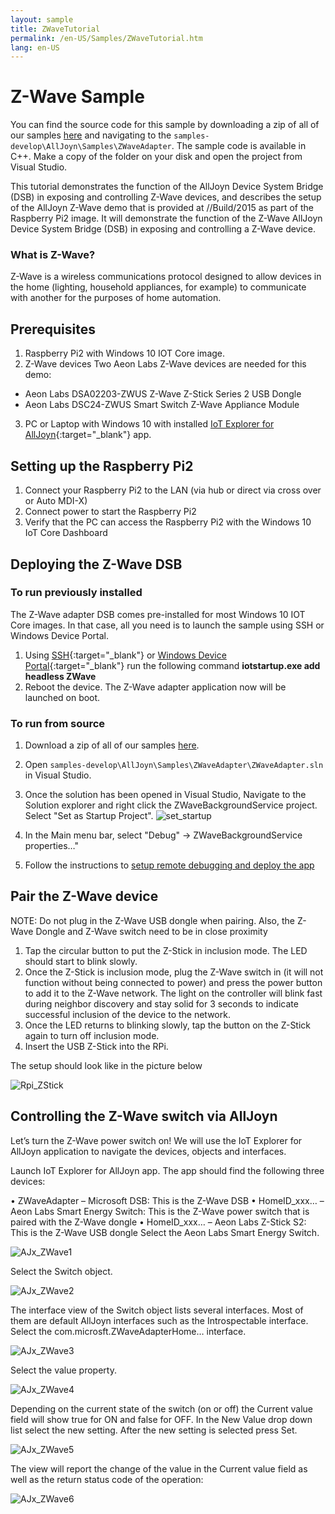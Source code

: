 ```yaml
---
layout: sample
title: ZWaveTutorial
permalink: /en-US/Samples/ZWaveTutorial.htm
lang: en-US
---
```


# Z-Wave Sample

You can find the source code for this sample by downloading a zip of all of our samples [here](https://github.com/ms-iot/samples/archive/develop.zip) and navigating to the `samples-develop\AllJoyn\Samples\ZWaveAdapter`.  The sample code is available in C++. Make a copy of the folder on your disk and open the project from Visual Studio.

This tutorial demonstrates the function of the AllJoyn Device System Bridge (DSB) in exposing and controlling Z-Wave devices, and describes the setup of the AllJoyn Z-Wave demo that is provided at //Build/2015 as part of the Raspberry Pi2 image. It will demonstrate the function of the Z-Wave AllJoyn Device System Bridge (DSB) in exposing and controlling a Z-Wave device.

### What is Z-Wave?

Z-Wave is a wireless communications protocol designed to allow devices in the home (lighting, household appliances, for example) to communicate with another for the purposes of home automation.

## Prerequisites

1. Raspberry Pi2 with Windows 10 IOT Core image.
2. <a name="AllJoyn_Z_Wave"></a>Z-Wave devices  Two Aeon Labs Z-Wave devices are needed for this demo:
  * Aeon Labs DSA02203-ZWUS Z-Wave Z-Stick Series 2 USB Dongle
  * Aeon Labs DSC24-ZWUS Smart Switch Z-Wave Appliance Module
3. PC or Laptop with Windows 10 with installed [IoT Explorer for AllJoyn]({{site.baseurl}}/en-US/Docs/AllJoyn.htm#AllJoynExplorer){:target="_blank"} app.


## Setting up the Raspberry Pi2

1. Connect your Raspberry Pi2 to the LAN (via hub or direct via cross over or Auto MDI-X)
2. Connect power to start the Raspberry Pi2
3. Verify that the PC can access the Raspberry Pi2 with the Windows 10 IoT Core Dashboard

## Deploying the Z-Wave DSB

### To run previously installed

The Z-Wave adapter DSB comes pre-installed for most Windows 10 IOT Core images. In that case, all you need is to launch the sample using SSH or Windows Device Portal. 

1. Using [SSH]({{site.baseurl}}/en-US/Samples/SSH.htm){:target="_blank"} or [Windows Device Portal]({{site.baseurl}}/en-US/Docs/tools/DevicePortal.htm){:target="_blank"} run the following command
   **iotstartup.exe add headless ZWave**
2. Reboot the device. The Z-Wave adapter application now will be launched on boot.

### To run from source
1. Download a zip of all of our samples [here](https://github.com/ms-iot/samples/archive/develop.zip).
2. Open `samples-develop\AllJoyn\Samples\ZWaveAdapter\ZWaveAdapter.sln` in Visual Studio.
3. Once the solution has been opened in Visual Studio, Navigate to the Solution explorer and right click the ZWaveBackgroundService project. Select "Set as Startup Project". ![set_startup]({{site.baseurl}}/Resources/images/AllJoyn/startup_proj.png)

4.  In the Main menu bar, select "Debug" -> ZWaveBackgroundService properties…"
5.  Follow the instructions to [setup remote debugging and deploy the app]({{site.baseurl}}/{{page.lang}}/Docs/AppDeployment.htm#cpp)

## Pair the Z-Wave device

NOTE: Do not plug in the Z-Wave USB dongle when pairing. Also, the Z-Wave Dongle and Z-Wave switch need to be in close proximity
1. Tap the circular button to put the Z-Stick in inclusion mode.  The LED should start to blink slowly.
2. Once the Z-Stick is inclusion mode, plug the Z-Wave switch in (it will not function without being connected to power) and press the power button to add it to the Z-Wave network.  The light on  the controller will blink fast during neighbor discovery and stay solid for 3 seconds to indicate successful inclusion of the device to the network.
3. Once the LED returns to blinking slowly, tap the button on the Z-Stick again to turn off inclusion mode.
4. Insert the USB Z-Stick into the RPi.

The setup should look like in the picture below

![Rpi_ZStick]({{site.baseurl}}/Resources/images/AllJoyn/ZStick_RPi.png)

## Controlling the Z-Wave switch via AllJoyn

Let’s turn the Z-Wave power switch on! We will use the IoT Explorer for AllJoyn application to navigate the devices, objects and interfaces.

Launch IoT Explorer for AllJoyn app. The app should find the following three devices:

• ZWaveAdapter  – Microsoft DSB: This is the Z-Wave DSB
• HomeID_xxx…  – Aeon Labs Smart Energy Switch: This is the Z-Wave power switch that is paired with the Z-Wave dongle
• HomeID_xxx…  – Aeon Labs Z-Stick S2: This is the Z-Wave USB dongle  Select the Aeon Labs Smart Energy Switch.

![AJx_ZWave1]({{site.baseurl}}/Resources/images/AllJoyn/Ajx_shot1.png)

Select the Switch object.

![AJx_ZWave2]({{site.baseurl}}/Resources/images/AllJoyn/ajx_shot2.png)

  The interface view of the Switch object lists several interfaces. Most of them are default AllJoyn interfaces such as the Introspectable interface. Select the com.microsft.ZWaveAdapterHome… interface.


![AJx_ZWave3]({{site.baseurl}}/Resources/images/AllJoyn/Ajx_shot3.png)


Select the value property.

![AJx_ZWave4]({{site.baseurl}}/Resources/images/AllJoyn/Ajx_shot4.png)

  Depending on the current state of the switch (on or off) the Current value field will show true for ON and false for OFF. In the New Value drop down list select the new setting. After the new setting is selected press Set.

![AJx_ZWave5]({{site.baseurl}}/Resources/images/AllJoyn/Ajx_shot5.png)

  The view will report the change of the value in the Current value field as well as the return status code of the operation:

![AJx_ZWave6]({{site.baseurl}}/Resources/images/AllJoyn/Ajx_shot6.jpg)


